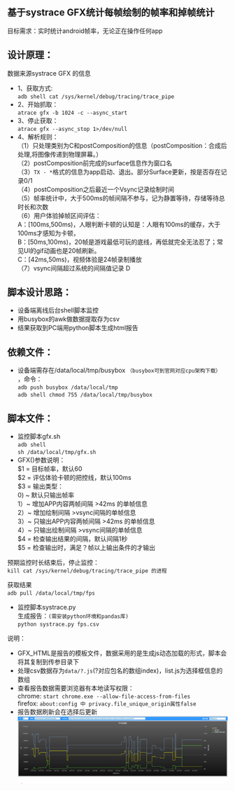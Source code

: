 基于systrace GFX统计每帧绘制的帧率和掉帧统计
------
目标需求：实时统计android帧率，无论正在操作任何app  
  
设计原理：
------
数据来源systrace GFX 的信息  
* 1、获取方式:  
`adb shell cat /sys/kernel/debug/tracing/trace_pipe`  
* 2、开始抓取：  
`atrace gfx -b 1024 -c --async_start`  
* 3、停止获取：  
`atrace gfx --async_stop 1>/dev/null`  
* 4、解析规则：  
（1）只处理类别为C和postComposition的信息（postComposition：合成后处理,将图像传递到物理屏幕。）  
（2）postComposition前完成的surface信息作为窗口名  
（3）`TX - *`格式的信息为app启动、退出。部分Surface更新，按是否存在记录0/1  
（4）postComposition之后最近一个Vsync记录绘制时间  
（5）帧率统计中，大于500ms的帧间隔不参与，记为静置等待，存储等待总时长和次数  
（6）用户体验掉帧区间评估：  
	A：\[100ms,500ms)，人眼判断卡顿的认知是：人眼有100ms的缓存，大于100ms才感知为卡顿，  
	B：\[50ms,100ms)，20帧是游戏最低可玩的底线，再低就完全无法忍了；常见UI的gif动画也是20帧刷新。  
	C：\[42ms,50ms)，视频体验是24帧录制播放  
（7）vsync间隔超过系统的间隔值记录 D  
  
  
脚本设计思路：
------
* 设备端离线后台shell脚本监控  
* 用busybox的awk做数据提取存为csv  
* 结果获取到PC端用python脚本生成html报告  
  
依赖文件：  
------
* 设备端需存在/data/local/tmp/busybox `（busybox可到官网对应cpu架构下载）` ，命令：  
`adb push busybox /data/local/tmp`  
`adb shell chmod 755 /data/local/tmp/busybox`  
  
脚本文件：
------
* 监控脚本gfx.sh  
`adb shell`    
`sh /data/local/tmp/gfx.sh`    
* GFX()参数说明：  
$1 = 目标帧率，默认60  
$2 = 评估体验卡顿的把控线，默认100ms  
$3 = 输出类型：  
		0) ~ 默认只输出帧率  
		1）~ 增加APP内容两帧间隔 >42ms 的单帧信息  
		2）~ 增加绘制间隔 >vsync间隔的单帧信息  
		3）~ 只输出APP内容两帧间隔 >42ms 的单帧信息  
		4）~ 只输出绘制间隔 >vsync间隔的单帧信息  
$4 = 检查输出结果的间隔，默认间隔1秒  
$5 = 检查输出时，满足？帧以上输出条件的才输出  
  
预期监控时长结束后，停止监控：  
`kill cat /sys/kernel/debug/tracing/trace_pipe 的进程 ` 
  
获取结果  
`adb pull /data/local/tmp/fps`  
  
* 监控脚本systrace.py  
生成报告：`(需安装python环境和pandas库)`  
`python systrace.py fps.csv`  
  
说明：  
* GFX_HTML是报告的模板文件，数据采用的是生成js动态加载的形式，脚本会将其复制到传参目录下  
* 处理csv数据存为`data/?.js`(?对应包名的数组index)，list.js为选择框信息的数组  
* 查看报告数据需要浏览器有本地读写权限：  
chrome: `start chrome.exe --allow-file-access-from-files`  
firefox: `about:config 中 privacy.file_unique_origin属性false`  
* 报告数据刷新会在选择后更新  
![](/report_demo/report.png)  
